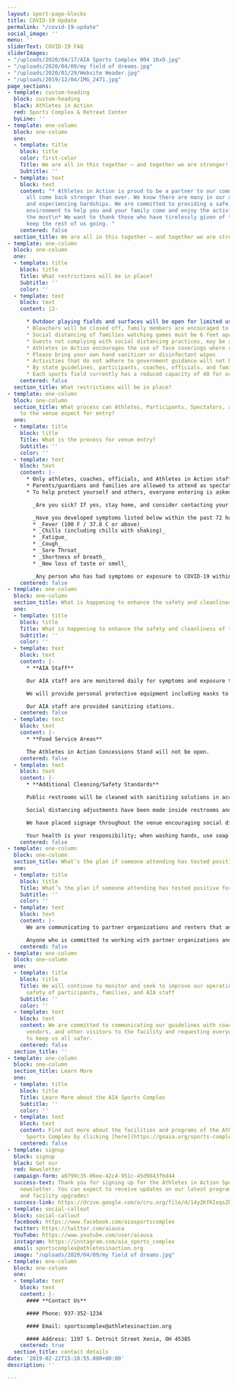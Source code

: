 ```yaml
---
layout: sport-page-blocks
title: COVID-19 Update
permalink: "/covid-19-update"
social_image: ''
menu: ''
sliderText: COVID-19 FAQ
sliderImages:
- "/uploads/2020/04/17/AIA Sports Complex 004 16x9.jpg"
- "/uploads/2020/04/09/my field of dreams.jpg"
- "/uploads/2020/01/29/Website Header.jpg"
- "/uploads/2019/12/04/IMG_2471.jpg"
page_sections:
- template: custom-heading
  block: custom-heading
  black: Athletes in Action
  red: Sports Complex & Retreat Center
  byLine: ''
- template: one-column
  block: one-column
  one:
  - template: title
    block: title
    color: first-color
    Title: We are all in this together – and together we are stronger!
    Subtitle: ''
  - template: text
    block: text
    content: "* Athletes in Action is proud to be a partner to our community as we
      all come back stronger than ever. We know there are many in our area hurting
      and experiencing hardships. We are committed to providing a safe, clean, positive
      environment to help you and your family come and enjoy the activities you love
      the most\n* We want to thank those who have tirelessly given of themselves to
      keep the rest of us going. "
    centered: false
  section_title: We are all in this together – and together we are stronger!
- template: one-column
  block: one-column
  one:
  - template: title
    block: title
    Title: What restrictions will be in place?
    Subtitle: ''
    color: ''
  - template: text
    block: text
    content: |2-

      * Outdoor playing fields and surfaces will be open for limited use with distancing requirements that include:
      * Bleachers will be closed off, family members are encouraged to bring in their own chairs and viewing will be limited
      * Social distancing of families watching games must be 6 feet apart, guests not complying will be reminded to practice distancing
      * Guests not complying with social distancing practices, may be asked to leave the premises
      * Athletes in Action encourages the use of face coverings where required or recommended by the CDC, state, and local governments as a preventative step to helping one another
      * Please bring your own hand sanitizer or disinfectant wipes
      * Activities that do not adhere to government guidance will not be allowed
      * By state guidelines, participants, coaches, officials, and families must bring their own water; please bring plenty of water to stay well hydrated throughout the entire activity
      * Each sports field currently has a reduced capacity of 40 for occupancy for athletes, coaches, and officials, to allow for appropriate social distancing
    centered: false
  section_title: What restrictions will be in place?
- template: one-column
  block: one-column
  section_title: What process can Athletes, Participants, Spectators, and other Guests
    to the venue expect for entry?
  one:
  - template: title
    block: title
    Title: What is the process for venue entry?
    Subtitle: ''
    color: ''
  - template: text
    block: text
    content: |-
      * Only athletes, coaches, officials, and Athletes in Action staff are allowed on the playing field
      * Parents/guardians and families are allowed to attend as spectators
      * To help protect yourself and others, everyone entering is asked to review this self-screening checklist daily before arriving:

        _Are you sick? If yes, stay home, and consider contacting your healthcare provider._

        _Have you developed symptoms listed below within the past 72 hours? If yes, stay home, contact your healthcare provider if necessary and let us know you're not able to come_
        * _Fever (100 F / 37.8 C or above)_
        * _Chills (including chills with shaking)_
        * _Fatigue_
        * _Cough_
        * _Sore Throat_
        * _Shortness of breath_
        * _New loss of taste or smell_

        _Any person who has had symptoms or exposure to COVID-19 within the last 14 days is asked not to come to the venue._
    centered: false
- template: one-column
  block: one-column
  section_title: What is happening to enhance the safety and cleanliness of the venue?
  one:
  - template: title
    block: title
    Title: What is happening to enhance the safety and cleanliness of the venue?
    Subtitle: ''
    color: ''
  - template: text
    block: text
    content: |-
      * **AIA Staff**

      Our AIA staff are are monitored daily for symptoms and exposure to COVID-19, including temperature taking.

      We will provide personal protective equipment including masks to all AIA staff, and training on how to use it, based on CDC guidelines.

      Our AIA staff are provided sanitizing stations.
    centered: false
  - template: text
    block: text
    content: |-
      * **Food Service Areas**

      The Athletes in Action Concessions Stand will not be open.
    centered: false
  - template: text
    block: text
    content: |-
      * **Additional Cleaning/Safety Standards**

      Public restrooms will be cleaned with sanitizing solutions in accordance with state guidelines at the start or end of each day's activities, with additional cleaning based on peak times.

      Social distancing adjustments have been made inside restrooms and to an outside waiting line.

      We have placed signage throughout the venue encouraging social distancing, hand washing, and other safe practices.

      Your health is your responsibility; when washing hands, use soap and water for at least 20 seconds, especially after blowing your nose, coughing, or sneezing, going to the bathroom, and before eating or touching food; don't touch your eyes, note, or mouth with unwashed hands.
    centered: false
- template: one-column
  block: one-column
  section_title: What’s the plan if someone attending has tested positive for COVID-19?
  one:
  - template: title
    block: title
    Title: What’s the plan if someone attending has tested positive for COVID-19?
    Subtitle: ''
    color: ''
  - template: text
    block: text
    content: |-
      We are communicating to partner organizations and renters that anyone who has tested positive with COVID-19 should not enter the venue until they have been released by their doctor and diagnosed as “recovered.”

      Anyone who is committed to working with partner organizations and Greene County Public Health to respond within State of Ohio guidelines if a participant subsequently tests positive for COVID-19.
    centered: false
- template: one-column
  block: one-column
  one:
  - template: title
    block: title
    Title: We will continue to monitor and seek to improve our operations for the
      safety of participants, families, and AIA staff
    Subtitle: ''
    color: ''
  - template: text
    block: text
    content: We are committed to communicating our guidelines with coaches, participants,
      vendors, and other visitors to the facility and requesting everyone work together
      to keep us all safer.
    centered: false
  section_title: ''
- template: one-column
  block: one-column
  section_title: Learn More
  one:
  - template: title
    block: title
    Title: Learn More about the AIA Sports Complex
    Subtitle: ''
    color: ''
  - template: text
    block: text
    content: Find out more about the facilities and programs of the Athletes in Action
      Sports Complex by clicking [here](https://goaia.org/sports-complex "here").
    centered: false
- template: signup
  block: signup
  black: Get our
  red: Newsletter
  campaign-form: a0799c35-06ee-42c4-951c-45d9843f6d44
  success-text: Thank you for signing up for the Athletes in Action Sports Complex
    newsletter. You can expect to receive updates on our latest programs, events,
    and facility upgrades!
  success-link: https://drive.google.com/a/cru.org/file/d/14y2KfKIeqsZh8vjO8P4WK3e6MMqmzmY3/view?usp=sharing
- template: social-callout
  block: social-callout
  facebook: https://www.facebook.com/aiasportscomplex
  twitter: https://twitter.com/aiausa
  YouTube: https://www.youtube.com/user/aiausa
  instagram: https://instagram.com/aia_sports_complex
  email: sportscomplex@athletesinaction.org
  image: "/uploads/2020/04/09/my field of dreams.jpg"
- template: one-column
  block: one-column
  one:
  - template: text
    block: text
    content: |-
      #### **Contact Us**

      #### Phone: 937-352-1234

      #### Email: sportscomplex@athletesinaction.org

      #### Address: 1197 S. Detroit Street Xenia, OH 45385
    centered: true
  section_title: contact details
date: '2019-02-22T15:18:55.000+00:00'
description: ''

---
```

